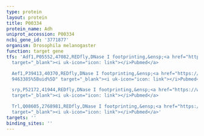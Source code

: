 ```yaml
---
type: protein
layout: protein
title: P00334
protein_name: Adh
uniprot_accession: P00334
ncbi_gene_id: '3771877'
organism: Drosophila melanogaster
function: target gene
tfs: 'Adf1,P05552,47082,REDfly,DNase I footprinting,&ensp;<a href="https://www.ncbi.nlm.nih.gov/pubmed/?term=2105454%5Buid%5D"
  target="_blank"><i uk-icon="icon: link"></i>Pubmed</a>

  Aef1,P39413,40370,REDfly,DNase I footprinting,&ensp;<a href="https://www.ncbi.nlm.nih.gov/pubmed/?term=1547943;
  9463385%5Buid%5D" target="_blank"><i uk-icon="icon: link"></i>Pubmed</a>

  srp,P52172,41944,REDfly,DNase I footprinting,&ensp;<a href="https://www.ncbi.nlm.nih.gov/pubmed/?term=8187633%5Buid%5D"
  target="_blank"><i uk-icon="icon: link"></i>Pubmed</a>

  Trl,Q08605,2768981,REDfly,DNase I footprinting,&ensp;<a href="https://www.ncbi.nlm.nih.gov/pubmed/?term=1408750%5Buid%5D"
  target="_blank"><i uk-icon="icon: link"></i>Pubmed</a>'
targets: ''
binding_sites: ''
---
```

